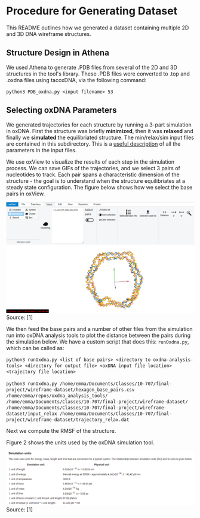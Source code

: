 # Procedure for Generating Dataset

This README outlines how we generated a dataset containing multiple 2D and 3D DNA wireframe structures.

## Structure Design in Athena
We used Athena to generate .PDB files from several of the 2D and 3D structures in the tool's library. These .PDB files were converted to .top and .oxdna files using tacoxDNA, via the following command:

```
python3 PDB_oxdna.py <input filename> 53 
```

## Selecting oxDNA Parameters
We generated trajectories for each structure by running a 3-part simulation in oxDNA. First the structure was briefly **minimized**, then it was **relaxed** and finally we **simulated** the equilibriated structure. The min/relax/sim input files are contained in this subdirectory. This is a [useful description](https://dna.physics.ox.ac.uk/index.php/Documentation) of all the parameters in the input files.

We use oxView to visualize the results of each step in the simulation process. We can save GIFs of the trajectories, and we select 3 pairs of nucleotides to track. Each pair spans a characteristic dimension of the structure - the goal is to understand when the structure equilibriates at a steady state configuration. The figure below shows how we select the base pairs in oxView. 

![Fig 1](https://github.com/sassafras13/gnn-dna-sim/blob/4d984f52a9ade5b7848ab336a1a0f8402204860b/src/dataset-generation/oxdna-bp-selection.png "Figure 1")     
Source: [1]  

We then feed the base pairs and a number of other files from the simulation run into oxDNA analysis tools to plot the distance between the pairs during the simulation below. We have a custom script that does this: ```runOxdna.py```, which can be called as:

```
python3 runOxdna.py <list of base pairs> <directory to oxdna-analysis-tools> <directory for output file> <oxDNA input file location> <trajectory file location>

python3 runOxdna.py /home/emma/Documents/Classes/10-707/final-project/wireframe-dataset/hexagon_base_pairs.csv /home/emma/repos/oxdna_analysis_tools/ /home/emma/Documents/Classes/10-707/final-project/wireframe-dataset/ /home/emma/Documents/Classes/10-707/final-project/wireframe-dataset/input_relax /home/emma/Documents/Classes/10-707/final-project/wireframe-dataset/trajectory_relax.dat
```

Next we compute the RMSF of the structure. 


Figure 2 shows the units used by the oxDNA simulation tool.

![Fig 2](https://github.com/sassafras13/gnn-dna-sim/blob/1c3de8192561159d4b1c9157ed3358d4f481899c/src/dataset-generation/oxdna-units.png "Figure 2")     
Source: [1]  


